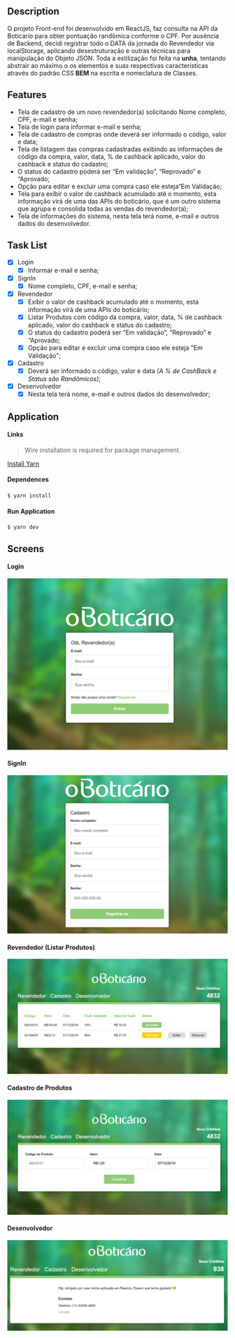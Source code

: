 ## Description
O projeto Front-end foi desenvolvido em ReactJS, faz consulta na API da Boticario para obter pontuação randômica conforme o CPF. Por ausência de Backend, decidi registrar todo o DATA da jornada do Revendedor via localStorage, aplicando desestruturação e outras técnicas para manipulação do Objeto JSON. Toda a estilização foi feita na __unha__, tentando abstrair ao máximo o os elementos e suas respectivas características através do padrão CSS __BEM__ na escrita e nomeclatura de Classes.

## Features
- Tela de cadastro de um novo revendedor(a) solicitando Nome completo, CPF, e-mail e senha;
- Tela de login para informar e-mail e senha;
- Tela de cadastro de compras onde deverá ser informado o código, valor e data;
- Tela de listagem das compras cadastradas exibindo as informações de código da compra, valor, data, % de cashback aplicado, valor do cashback e status do cadastro;
- O status do cadastro poderá ser “Em validação”, “Reprovado” e “Aprovado;
- Opção para editar e excluir uma compra caso ele esteja“Em Validação;
- Tela para exibir o valor de cashback acumulado até o momento, esta informação virá de uma das APIs do boticário, que é um outro sistema que agrupa e consolida todas as vendas do revendedor(a);
- Tela de informações do sistema, nesta tela terá nome, e-mail e outros dados do desenvolvedor.

## Task List

- [x] Login
	- [x] Informar e-mail e senha;
- [x] SignIn
	- [x] Nome completo, CPF, e-mail e senha;
- [x] Revendedor
	- [x] Exibir o valor de cashback acumulado até o momento, esta informação virá de uma APIs do boticário;
	- [x] Listar Produtos com código da compra, valor, data, % de cashback aplicado, valor do cashback e status do cadastro;
	- [x] O status do cadastro poderá ser “Em validação”, “Reprovado” e “Aprovado;
	- [x] Opção para editar e excluir uma compra caso ele esteja "Em Validação";
- [x] Cadastro
	- [x] Deverá ser informado o código, valor e data _(A % de CashBack e Status são Randômicos)_;
- [x] Desenvolvedor
 	- [x] Nesta tela terá nome, e-mail e outros dados do desenvolvedor;

## Application

#### Links

> Wire installation is required for package management.

[Install Yarn](https://yarnpkg.com/lang/en/)

#### Dependences
`$ yarn install`

#### Run Application
`$ yarn dev`

## Screens

#### Login

[![](screens/area_login.png)](screens/area_login.png)

#### SignIn

[![](screens/area_signin.png)](screens/area_signin.png)

#### Revendedor (Listar Produtos)

[![](screens/area_produtos.png)](screens/area_produtos.png)

#### Cadastro de Produtos

[![](screens/area_cadastro.png)](screens/area_cadastro.png)

#### Desenvolvedor

[![](screens/area_desenvolvedor.png)](screens/area_desenvolvedor.png)
